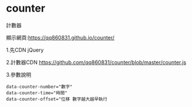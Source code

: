 # counter
計數器

顯示網頁:https://qq860831.github.io/counter/

1.先CDN jQuery

2.計數器CDN
https://github.com/qq860831/counter/blob/master/counter.js

3.參數說明

```
data-counter-number="數字"
data-counter-time="時間"
data-counter-offset="位移 數字越大越早執行
```
